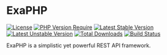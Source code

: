 # ExaPHP

[![License](http://poser.pugx.org/extendssoftware/exa-php/license)](https://packagist.org/packages/extendssoftware/exa-php)
[![PHP Version Require](http://poser.pugx.org/extendssoftware/exa-php/require/php)](https://packagist.org/packages/extendssoftware/exa-php)
[![Latest Stable Version](http://poser.pugx.org/extendssoftware/exa-php/v)](https://packagist.org/packages/extendssoftware/exa-php)
[![Latest Unstable Version](http://poser.pugx.org/extendssoftware/exa-php/v/unstable)](https://packagist.org/packages/extendssoftware/exa-php)
[![Total Downloads](http://poser.pugx.org/extendssoftware/exa-php/downloads)](https://packagist.org/packages/extendssoftware/exa-php)
[![Build Status](https://img.shields.io/github/actions/workflow/status/extendssoftware/exa-php/build.yml?branch=main)](https://github.com/extendssoftware/exa-php/blob/main/.github/workflows/build.yml)

ExaPHP is a simplistic yet powerful REST API framework.
